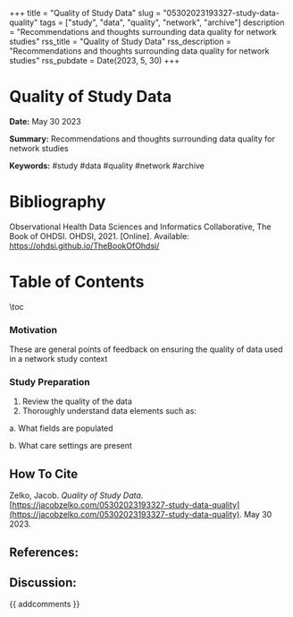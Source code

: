 +++
title = "Quality of Study Data"
slug = "05302023193327-study-data-quality"
tags = ["study", "data", "quality", "network", "archive"]
description = "Recommendations and thoughts surrounding data quality for network studies"
rss_title = "Quality of Study Data"
rss_description = "Recommendations and thoughts surrounding data quality for network studies"
rss_pubdate = Date(2023, 5, 30)
+++



Quality of Study Data
=========

**Date:** May 30 2023

**Summary:** Recommendations and thoughts surrounding data quality for network studies

**Keywords:** #study #data #quality #network #archive

Bibliography
==========

Observational Health Data Sciences and Informatics Collaborative, The Book of OHDSI. OHDSI, 2021. [Online]. Available: https://ohdsi.github.io/TheBookOfOhdsi/

Table of Contents
=========

\toc

### Motivation

These are general points of feedback on ensuring the quality of data used in a network study context

### Study Preparation

1. Review the quality of the data
2. Thoroughly understand data elements such as:

a. What fields are populated

b. What care settings are present
## How To Cite

 Zelko, Jacob. _Quality of Study Data_. [https://jacobzelko.com/05302023193327-study-data-quality](https://jacobzelko.com/05302023193327-study-data-quality). May 30 2023.
## References:
## Discussion: 

{{ addcomments }}
